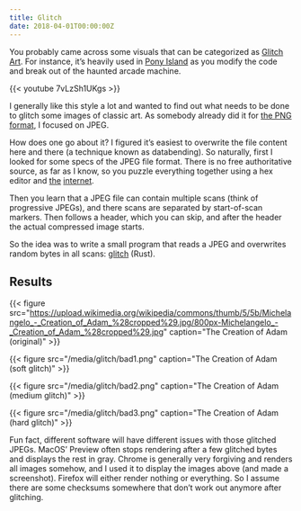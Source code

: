 ```yaml
---
title: Glitch
date: 2018-04-01T00:00:00Z
---
```


You probably came across some visuals that can be categorized as [Glitch Art](https://en.wikipedia.org/wiki/Glitch_art). For instance, it’s heavily used in [Pony Island](https://store.steampowered.com/app/405640/Pony_Island/) as you modify the code and break out of the haunted arcade machine.

{{< youtube 7vLzSh1UKgs >}}

I generally like this style a lot and wanted to find out what needs to be done to glitch some images of classic art. As somebody already did it for [the PNG format](https://ucnv.github.io/pnglitch/), I focused on JPEG.

How does one go about it? I figured it’s easiest to overwrite the file content here and there (a technique known as databending). So naturally, first I looked for some specs of the JPEG file format. There is no free authoritative source, as far as I know, so you puzzle everything together using a hex editor and [the](https://www.w3.org/Graphics/JPEG/jfif3.pdf) [internet](http://vip.sugovica.hu/Sardi/kepnezo/JPEG%20File%20Layout%20and%20Format.htm).

Then you learn that a JPEG file can contain multiple scans (think of progressive JPEGs), and there scans are separated by start-of-scan markers. Then follows a header, which you can skip, and after the header the actual compressed image starts.

So the idea was to write a small program that reads a JPEG and overwrites random bytes in all scans: [glitch](https://github.com/prayerslayer/glitch) (Rust).

## Results

{{< figure src="https://upload.wikimedia.org/wikipedia/commons/thumb/5/5b/Michelangelo_-_Creation_of_Adam_%28cropped%29.jpg/800px-Michelangelo_-_Creation_of_Adam_%28cropped%29.jpg" caption="The Creation of Adam (original)" >}}

{{< figure src="/media/glitch/bad1.png" caption="The Creation of Adam (soft glitch)" >}}

{{< figure src="/media/glitch/bad2.png" caption="The Creation of Adam (medium glitch)" >}}

{{< figure src="/media/glitch/bad3.png" caption="The Creation of Adam (hard glitch)" >}}

Fun fact, different software will have different issues with those glitched JPEGs. MacOS’ Preview often stops rendering after a few glitched bytes and displays the rest in gray. Chrome is generally very forgiving and renders all images somehow, and I used it to display the images above (and made a screenshot). Firefox will either render nothing or everything. So I assume there are some checksums somewhere that don’t work out anymore after glitching.

